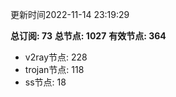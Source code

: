 更新时间2022-11-14 23:19:29

**总订阅: 73**
**总节点: 1027**
**有效节点: 364**
- v2ray节点: 228
- trojan节点: 118
- ss节点: 18
